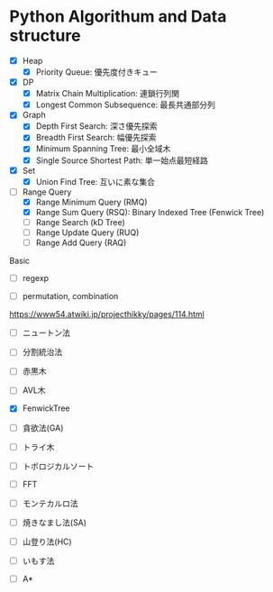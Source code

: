 Python Algorithum and Data structure
===

- [x] Heap
    - [x] Priority Queue: 優先度付きキュー

- [x] DP
    - [x] Matrix Chain Multiplication: 連鎖行列関
    - [x] Longest Common Subsequence: 最長共通部分列

- [x] Graph
    - [x] Depth First Search: 深さ優先探索
    - [x] Breadth First Search: 幅優先探索
    - [x] Minimum Spanning Tree: 最小全域木
    - [x] Single Source Shortest Path: 単一始点最短経路

- [x] Set
    - [x] Union Find Tree: 互いに素な集合

- [ ] Range Query
    - [x] Range Minimum Query (RMQ)
    - [x] Range Sum Query (RSQ): Binary Indexed Tree (Fenwick Tree)
    - [ ] Range Search (kD Tree)
    - [ ] Range Update Query (RUQ)
    - [ ] Range Add Query (RAQ)

Basic

- [ ] regexp
- [ ] permutation, combination


https://www54.atwiki.jp/projecthikky/pages/114.html

- [ ] ニュートン法
- [ ] 分割統治法
- [ ] 赤黒木
- [ ] AVL木
- [x] FenwickTree
- [ ] 貪欲法(GA)
- [ ] トライ木
- [ ] トポロジカルソート
- [ ] FFT
- [ ] モンテカルロ法
- [ ] 焼きなまし法(SA)
- [ ] 山登り法(HC)
- [ ] いもす法
- [ ] A*


